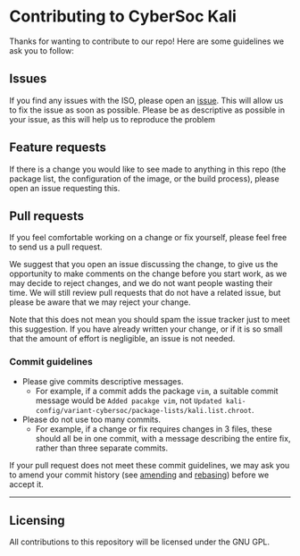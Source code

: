# Contributing to CyberSoc Kali

Thanks for wanting to contribute to our repo! Here are some guidelines we ask you to follow:

## Issues

If you find any issues with the ISO, please open an [issue](https://github.com/CyberSocYork/CyberSoc-Kali-ISO/issues/new/choose). This will allow us to fix the issue as soon as possible. Please be as descriptive as possible in your issue, as this will help us to reproduce the problem

## Feature requests

If there is a change you would like to see made to anything in this repo (the package list, the configuration of the image, or the build process), please open an issue requesting this.

## Pull requests

If you feel comfortable working on a change or fix yourself, please feel free to send us a pull request.

We suggest that you open an issue discussing the change, to give us the opportunity to make comments on the change before you start work, as we may decide to reject changes, and we do not want people wasting their time. We will still review pull requests that do not have a related issue, but please be aware that we may reject your change.

Note that this does not mean you should spam the issue tracker just to meet this suggestion. If you have already written your change, or if it is so small that the amount of effort is negligible, an issue is not needed.

### Commit guidelines

- Please give commits descriptive messages.
  - For example, if a commit adds the package `vim`, a suitable commit message would be `Added pacakge vim`, not `Updated kali-config/variant-cybersoc/package-lists/kali.list.chroot`.
- Please do not use too many commits.
  - For example, if a change or fix requires changes in 3 files, these should all be in one commit, with a message describing the entire fix, rather than three separate commits.

If your pull request does not meet these commit guidelines, we may ask you to amend your commit history (see [amending](https://docs.github.com/en/github/committing-changes-to-your-project/changing-a-commit-message) and [rebasing](https://docs.github.com/en/github/using-git/about-git-rebase)) before we accept it.

---

## Licensing

All contributions to this repository will be licensed under the GNU GPL.
